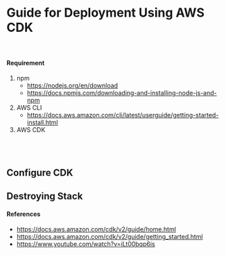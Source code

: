 # Guide for Deployment Using AWS CDK
</br>

#### Requirement
1. npm
    - https://nodejs.org/en/download
    - https://docs.npmjs.com/downloading-and-installing-node-js-and-npm
2. AWS CLI
    - https://docs.aws.amazon.com/cli/latest/userguide/getting-started-install.html
3. AWS CDK

</br>
</br>

## Configure CDK

## Destroying Stack


#### References
- https://docs.aws.amazon.com/cdk/v2/guide/home.html
- https://docs.aws.amazon.com/cdk/v2/guide/getting_started.html
- https://www.youtube.com/watch?v=iLt00bqp6is